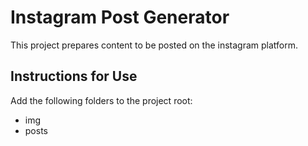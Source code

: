 # Instagram Post Generator

This project prepares content to be posted on the instagram platform.

## Instructions for Use

Add the following folders to the project root:
- img
- posts
